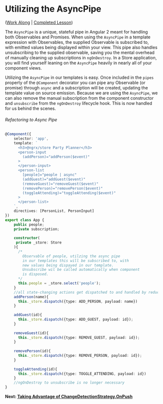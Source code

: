 # Utilizing the AsyncPipe

([Work Along](https://plnkr.co/edit/fiwsfPmb0mqnHCSTGdIY?p=preview) | [Completed Lesson](https://plnkr.co/edit/07HfvgkoNejiC8joyHNL?p=preview))

The `AsyncPipe` is a unique, stateful pipe in Angular 2 meant for handling both Observables and Promises. When using the `AsyncPipe` in a template expression with Observables, the supplied Observable is subscribed to, with emitted values being displayed within your view. This pipe also handles unsubscribing to the supplied observable, saving you the mental overhead of manually cleaning up subscriptions in `ngOnDestroy`. In a Store application, you will find yourself leaning on the `AsyncPipe` heavily in nearly all of your component views.

Utilizing the `AsyncPipe` in our templates is easy. Once included in the `pipes` property of the `@Component` decorator
you can pipe any Observable (or promise) through `async` and a subscription will be created, updating the template value on source emission. Because we are using the `AsyncPipe`, we can also remove the manual subscription from the component constructor and `unsubscribe` from the `ngOnDestroy` lifecycle hook. This is now handled for us behind the scenes.

###### Refactoring to Async Pipe
```ts
@Component({
    selector: 'app',
    template: `
      <h3>@ngrx/store Party Planner</h3>
      <person-input
        (addPerson)="addPerson($event)"
      >
      </person-input>
      <person-list
        [people]="people | async"
        (addGuest)="addGuest($event)"
        (removeGuest)="removeGuest($event)"
        (removePerson)="removePerson($event)"
        (toggleAttending)="toggleAttending($event)"
      >
      </person-list>
    `,
    directives: [PersonList, PersonInput]
})
export class App {
    public people;
    private subscription;
    
    constructor(
     private _store: Store
    ){
      /*
        Observable of people, utilzing the async pipe
        in our templates this will be subscribed to, with
        new values being dispayed in our template.
        Unsubscribe wil be called automatically when component
        is disposed.
      */
      this.people = _store.select('people');
    }
    //all state-changing actions get dispatched to and handled by reducers
    addPerson(name){
      this._store.dispatch({type: ADD_PERSON, payload: name})
    }
    
    addGuest(id){
      this._store.dispatch({type: ADD_GUEST, payload: id});
    }
    
    removeGuest(id){
      this._store.dispatch({type: REMOVE_GUEST, payload: id});
    }
    
    removePerson(id){
      this._store.dispatch({type: REMOVE_PERSON, payload: id});
    }
    
    toggleAttending(id){
      this._store.dispatch({type: TOGGLE_ATTENDING, payload: id})
    }
    //ngOnDestroy to unsubscribe is no longer necessary
}
```

**Next: [Taking Advantage of ChangeDetectionStrategy.OnPush](on_push.md)**